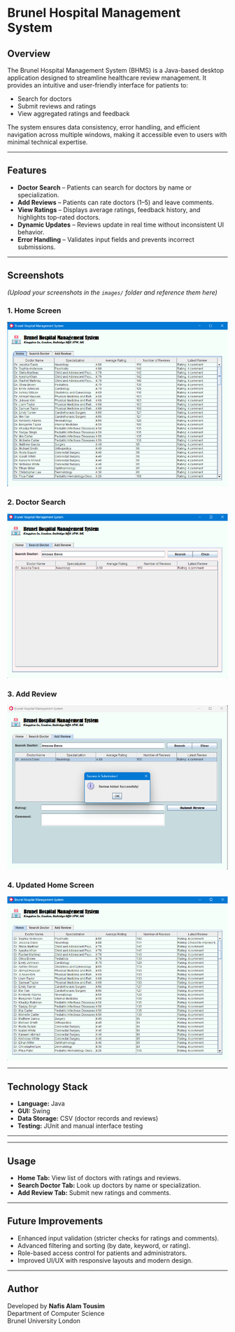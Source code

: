 # Brunel Hospital Management System

## Overview
The Brunel Hospital Management System (BHMS) is a Java-based desktop application designed to streamline healthcare review management. It provides an intuitive and user-friendly interface for patients to:
- Search for doctors
- Submit reviews and ratings
- View aggregated ratings and feedback

The system ensures data consistency, error handling, and efficient navigation across multiple windows, making it accessible even to users with minimal technical expertise.

---

## Features
- **Doctor Search** – Patients can search for doctors by name or specialization.
- **Add Reviews** – Patients can rate doctors (1–5) and leave comments.
- **View Ratings** – Displays average ratings, feedback history, and highlights top-rated doctors.
- **Dynamic Updates** – Reviews update in real time without inconsistent UI behavior.
- **Error Handling** – Validates input fields and prevents incorrect submissions.

---

## Screenshots
*(Upload your screenshots in the `images/` folder and reference them here)*

### 1. Home Screen
![Home Screen](images/home.png)

### 2. Doctor Search
![Doctor Search](images/search.png)

### 3. Add Review
![Add Review](images/add_review.png)

### 4. Updated Home Screen
![Updated Home Screen](images/updated_review.png)

---

## Technology Stack
- **Language:** Java  
- **GUI:** Swing  
- **Data Storage:** CSV (doctor records and reviews)  
- **Testing:** JUnit and manual interface testing  

---


---

## Usage
- **Home Tab:** View list of doctors with ratings and reviews.  
- **Search Doctor Tab:** Look up doctors by name or specialization.  
- **Add Review Tab:** Submit new ratings and comments.  

---

## Future Improvements
- Enhanced input validation (stricter checks for ratings and comments).  
- Advanced filtering and sorting (by date, keyword, or rating).  
- Role-based access control for patients and administrators.  
- Improved UI/UX with responsive layouts and modern design.  

---

## Author
Developed by **Nafis Alam Tousim**  
Department of Computer Science  
Brunel University London

